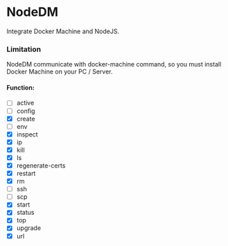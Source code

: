 # NodeDM

Integrate Docker Machine and NodeJS.

### Limitation

NodeDM communicate with docker-machine command, so you must install Docker Machine on your PC / Server.

#### Function:

- [ ] active
- [ ] config
- [x] create
- [ ] env
- [x] inspect
- [x] ip
- [x] kill
- [x] ls
- [x] regenerate-certs
- [x] restart
- [x] rm
- [ ] ssh
- [ ] scp
- [x] start
- [x] status
- [x] top
- [x] upgrade
- [x] url
